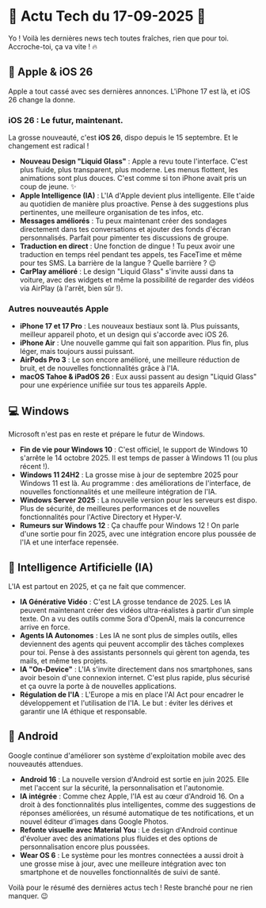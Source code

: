 # 🚀 Actu Tech du 17-09-2025 🚀

Yo ! Voilà les dernières news tech toutes fraîches, rien que pour toi. Accroche-toi, ça va vite ! 🔥

## 📱 Apple & iOS 26

Apple a tout cassé avec ses dernières annonces. L'iPhone 17 est là, et iOS 26 change la donne.

### iOS 26 : Le futur, maintenant.

La grosse nouveauté, c'est **iOS 26**, dispo depuis le 15 septembre. Et le changement est radical !

*   **Nouveau Design "Liquid Glass"** : Apple a revu toute l'interface. C'est plus fluide, plus transparent, plus moderne. Les menus flottent, les animations sont plus douces. C'est comme si ton iPhone avait pris un coup de jeune. ✨
*   **Apple Intelligence (IA)** : L'IA d'Apple devient plus intelligente. Elle t'aide au quotidien de manière plus proactive. Pense à des suggestions plus pertinentes, une meilleure organisation de tes infos, etc.
*   **Messages améliorés** : Tu peux maintenant créer des sondages directement dans tes conversations et ajouter des fonds d'écran personnalisés. Parfait pour pimenter tes discussions de groupe.
*   **Traduction en direct** : Une fonction de dingue ! Tu peux avoir une traduction en temps réel pendant tes appels, tes FaceTime et même pour tes SMS. La barrière de la langue ? Quelle barrière ? 😉
*   **CarPlay amélioré** : Le design "Liquid Glass" s'invite aussi dans ta voiture, avec des widgets et même la possibilité de regarder des vidéos via AirPlay (à l'arrêt, bien sûr !).

### Autres nouveautés Apple

*   **iPhone 17 et 17 Pro** : Les nouveaux bestiaux sont là. Plus puissants, meilleur appareil photo, et un design qui s'accorde avec iOS 26.
*   **iPhone Air** : Une nouvelle gamme qui fait son apparition. Plus fin, plus léger, mais toujours aussi puissant.
*   **AirPods Pro 3** : Le son encore amélioré, une meilleure réduction de bruit, et de nouvelles fonctionnalités grâce à l'IA.
*   **macOS Tahoe & iPadOS 26** : Eux aussi passent au design "Liquid Glass" pour une expérience unifiée sur tous tes appareils Apple.

## 💻 Windows

Microsoft n'est pas en reste et prépare le futur de Windows.

*   **Fin de vie pour Windows 10** : C'est officiel, le support de Windows 10 s'arrête le 14 octobre 2025. Il est temps de passer à Windows 11 (ou plus récent !).
*   **Windows 11 24H2** : La grosse mise à jour de septembre 2025 pour Windows 11 est là. Au programme : des améliorations de l'interface, de nouvelles fonctionnalités et une meilleure intégration de l'IA.
*   **Windows Server 2025** : La nouvelle version pour les serveurs est dispo. Plus de sécurité, de meilleures performances et de nouvelles fonctionnalités pour l'Active Directory et Hyper-V.
*   **Rumeurs sur Windows 12** : Ça chauffe pour Windows 12 ! On parle d'une sortie pour fin 2025, avec une intégration encore plus poussée de l'IA et une interface repensée.

## 🤖 Intelligence Artificielle (IA)

L'IA est partout en 2025, et ça ne fait que commencer.

*   **IA Générative Vidéo** : C'est LA grosse tendance de 2025. Les IA peuvent maintenant créer des vidéos ultra-réalistes à partir d'un simple texte. On a vu des outils comme Sora d'OpenAI, mais la concurrence arrive en force.
*   **Agents IA Autonomes** : Les IA ne sont plus de simples outils, elles deviennent des agents qui peuvent accomplir des tâches complexes pour toi. Pense à des assistants personnels qui gèrent ton agenda, tes mails, et même tes projets.
*   **IA "On-Device"** : L'IA s'invite directement dans nos smartphones, sans avoir besoin d'une connexion internet. C'est plus rapide, plus sécurisé et ça ouvre la porte à de nouvelles applications.
*   **Régulation de l'IA** : L'Europe a mis en place l'AI Act pour encadrer le développement et l'utilisation de l'IA. Le but : éviter les dérives et garantir une IA éthique et responsable.

## 📱 Android

Google continue d'améliorer son système d'exploitation mobile avec des nouveautés attendues.

*   **Android 16** : La nouvelle version d'Android est sortie en juin 2025. Elle met l'accent sur la sécurité, la personnalisation et l'autonomie.
*   **IA intégrée** : Comme chez Apple, l'IA est au cœur d'Android 16. On a droit à des fonctionnalités plus intelligentes, comme des suggestions de réponses améliorées, un résumé automatique de tes notifications, et un nouvel éditeur d'images dans Google Photos.
*   **Refonte visuelle avec Material You** : Le design d'Android continue d'évoluer avec des animations plus fluides et des options de personnalisation encore plus poussées.
*   **Wear OS 6** : Le système pour les montres connectées a aussi droit à une grosse mise à jour, avec une meilleure intégration avec ton smartphone et de nouvelles fonctionnalités de suivi de santé.

Voilà pour le résumé des dernières actus tech ! Reste branché pour ne rien manquer. 😉

